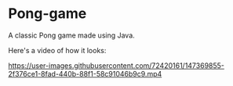 # Pong-game
A classic Pong game made using Java.


Here's a video of how it looks:

https://user-images.githubusercontent.com/72420161/147369855-2f376ce1-8fad-440b-88f1-58c91046b9c9.mp4

